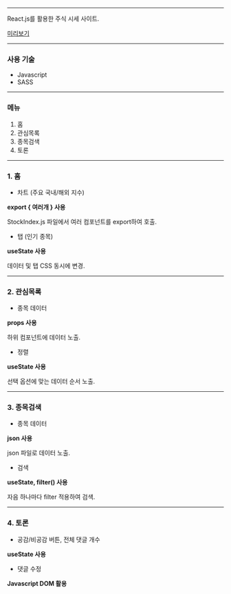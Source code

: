 ___

React.js를 활용한 주식 시세 사이트.

[미리보기](https://peamexx.github.io/tock/)

___

### 사용 기술
- Javascript
- SASS
___

### 메뉴
1. 홈
2. 관심목록
3. 종목검색
4. 토론

___

### 1. 홈
- 차트 (주요 국내/해외 지수)

**export { 여러개 } 사용**

StockIndex.js 파일에서 여러 컴포넌트를 export하여 호출.

- 탭 (인기 종목)

**useState 사용**

데이터 및 탭 CSS 동시에 변경.

___

### 2. 관심목록
- 종목 데이터

**props 사용**

하위 컴포넌트에 데이터 노출.

- 정렬

**useState 사용**

선택 옵션에 맞는 데이터 순서 노출.

___

### 3. 종목검색
- 종목 데이터

**json 사용**

json 파일로 데이터 노출.

- 검색

**useState, filter() 사용**

자음 하나마다 filter 적용하여 검색.

___

### 4. 토론
- 공감/비공감 버튼, 전체 댓글 개수

**useState 사용**

- 댓글 수정

**Javascript DOM 활용**